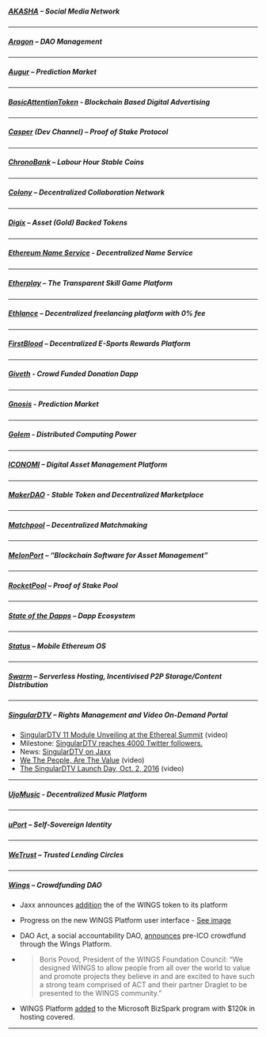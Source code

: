 
##### [AKASHA](http://akasha.world/) – Social Media Network


---
##### [Aragon](http://aragon.one/) – DAO Management


---
##### [Augur](https://augur.net/) – Prediction Market


---
##### [BasicAttentionToken](https://basicattentiontoken.org/) - Blockchain Based Digital Advertising


---  
##### [Casper](https://blog.ethereum.org/2015/08/01/introducing-casper-friendly-ghost/) (Dev Channel) – Proof of Stake Protocol


---
##### [ChronoBank](http://chronobank.io/) – Labour Hour Stable Coins


---
##### [Colony](http://colony.io/) – Decentralized Collaboration Network


---
##### [Digix](https://digix.io/) – Asset (Gold) Backed Tokens


---
##### [Ethereum Name Service](https://ens.codetract.io) - Decentralized Name Service


---
##### [Etherplay](http://etherplay.io) – The Transparent Skill Game Platform


---
##### [Ethlance](http://ethlance.com/) – Decentralized freelancing platform with 0% fee


---
##### [FirstBlood](https://firstblood.io/) – Decentralized E-Sports Rewards Platform


---
##### [Giveth](http://www.giveth.io/) - Crowd Funded Donation Dapp


---
##### [Gnosis](https://gnosis.pm/) - Prediction Market 


---  
##### [Golem](https://golem.network/) - Distributed Computing Power


---
##### [ICONOMI](https://iconomi.net/) – Digital Asset Management Platform

---
##### [MakerDAO](http://makerdao.com/) - Stable Token and Decentralized Marketplace


---
##### [Matchpool](http://matchpool.co/) – Decentralized Matchmaking


---
##### [MelonPort](https://melonport.com/) – “Blockchain Software for Asset Management”


---
##### [RocketPool](http://www.rocketpool.net/) – Proof of Stake Pool


---
##### [State of the Dapps](https://dapps.ethercasts.com/) – Dapp Ecosystem


---
##### [Status](http://status.im/) – Mobile Ethereum OS


---
##### [Swarm](http://swarm-gateways.net/bzz:/theswarm.eth/) – Serverless Hosting, Incentivised P2P Storage/Content Distribution


---
##### [SingularDTV](https://singulardtv.com/) – Rights Management and Video On-Demand Portal
- [SingularDTV 11 Module Unveiling at the Ethereal Summit](https://www.youtube.com/watch?v=TR3Vdo5etCQ) (video)
- Milestone: [SingularDTV reaches 4000 Twitter followers.](https://twitter.com/SingularDTV/status/868436168144289793)
- News: [SingularDTV on Jaxx](https://twitter.com/jaxx_io/status/868180074750775300)
- [We The People, Are The Value](https://singulardtv.com/video/xR3awY8pxcQ) (video)
- [The SingularDTV Launch Day, Oct. 2, 2016](https://singulardtv.com/video/C5zn2BD793U) (video)

---
##### [UjoMusic](https://ujomusic.com/) - Decentralized Music Platform


---  
##### [uPort](https://www.uport.me/) – Self-Sovereign Identity 


---
##### [WeTrust](https://www.wetrust.io/) – Trusted Lending Circles


---
##### [Wings](https://wings.ai/) – Crowdfunding DAO
- Jaxx announces [addition](http://decentral.ca/jaxx-announces-massive-expansion-partnering-integrating-70-top-blockchain-projects-exchanges-platforms-make-digital-currencies-accessible-masses/) the  of the WINGS token to its platform

- Progress on the new WINGS Platform user interface - [See image](https://twitter.com/wingsplatform/status/867838007528706048)
 
- DAO Act, a social accountability DAO, [announces](http://www.prweb.com/releases/prweb14360347.htm) pre-ICO crowdfund through the Wings Platform. 

- > Boris Povod, President of the WINGS Foundation Council: “We designed WINGS to allow people from all over the world to value and promote projects they believe in and are excited to have such a strong team comprised of ACT and their partner Draglet to be presented to the WINGS community.”
 
- WINGS Platform [added](https://twitter.com/wingsplatform/status/866620320177901568) to the Microsoft BizSpark program with $120k in hosting covered.

---

